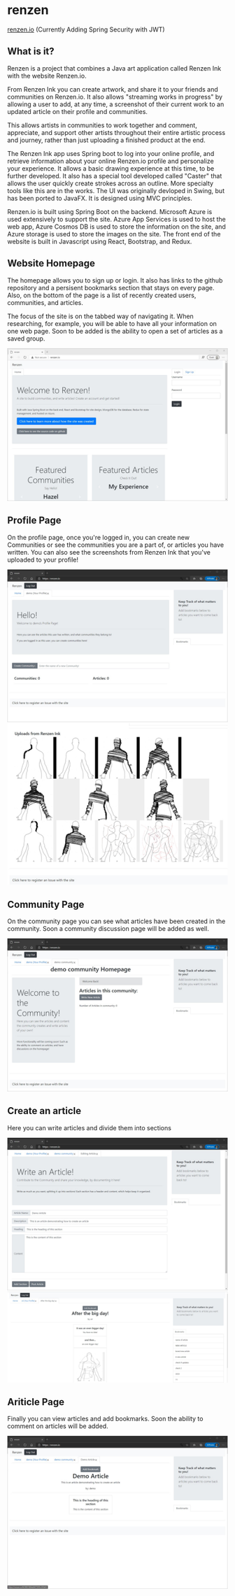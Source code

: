 # renzen

[renzen.io](renzen.io) 
(Currently Adding Spring Security with JWT)

## What is it?
Renzen is a project that combines a Java art application called Renzen Ink with the website Renzen.io. 

From Renzen Ink you can create artwork, and share it to your friends and communities on Renzen.io. It also allows "streaming works in progress" by allowing a user to add, at any time, a screenshot of their current work to an updated article on their profile and communities.

This allows artists in communities to work together and comment, appreciate, and support other artists throughout their entire artistic process and journey, rather than just uploading a finished product at the end.

The Renzen Ink app uses Spring boot to log into your online profile, and retrieve information about your online Renzen.io profile and personalize your experience. It allows a basic drawing experience at this time, to be further developed. It also has a special tool developed called "Caster" that allows the user quickly create strokes across an outline. More specialty tools like this are in the works. The UI was originally devloped in Swing, but has been ported to JavaFX. It is designed using MVC principles.

Renzen.io is built using Spring Boot on the backend. Microsoft Azure is used extensively to support the site. Azure App Services is used to host the web app, Azure Cosmos DB is used to store the information on the site, and Azure storage is used to store the images on the site. The front end of the website is built in Javascript using React, Bootstrap, and Redux.

## Website Homepage

The homepage allows you to sign up or login. It also has links to the github repository and a persisent bookmarks section that stays on every page. Also, on the bottom of the page is a list of recently created users, communities, and articles.

The focus of the site is on the tabbed way of navigating it. When researching, for example, you will be able to have all your information on one web page.
Soon to be added is the ability to open a set of articles as a saved group.

![Image of homepage](readme-photos/1.jpg)

## Profile Page

On the profile page, once you're logged in, you can create new Communities or see the communities you are a part of, or articles you have written.
You can also see the screenshots from Renzen Ink that you've uploaded to your profile!

![Image of homepage](readme-photos/2.jpg)
![Image of homepage](readme-photos/14.jpg)

## Community Page

On the community page you can see what articles have been created in the community. Soon a community discussion page will be added as well.

![Image of homepage](readme-photos/3.jpg)


## Create an article

Here you can write articles and divide them into sections

![Image of homepage](readme-photos/5.jpg)
![Image of homepage](readme-photos/13.jpg)

## Ariticle Page

Finally you can view articles and add bookmarks. Soon the ability to comment on articles will be added.

![Image of homepage](readme-photos/4.jpg)


